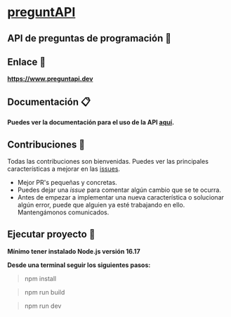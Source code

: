 # [preguntAPI](https://www.preguntapi.dev)

## API de preguntas de programación 🚀

## Enlace 🌱

**https://www.preguntapi.dev**

## Documentación 📋

**Puedes ver la documentación para el uso de la API [aquí](https://www.preguntapi.dev/documentation).**

## Contribuciones 🤝

Todas las contribuciones son bienvenidas. Puedes ver las principales características a mejorar en las [issues](https://github.com/gerardmorte/preguntapi/issues).

- Mejor PR's pequeñas y concretas.
- Puedes dejar una *issue* para comentar algún cambio que se te ocurra.
- Antes de empezar a implementar una nueva característica o solucionar algún error, puede que alguien ya esté trabajando en ello. Mantengámonos comunicados.

## Ejecutar proyecto 🔧

**Mínimo tener instalado Node.js versión 16.17**

**Desde una terminal seguir los siguientes pasos:**

> npm install 

> npm run build 

> npm run dev
